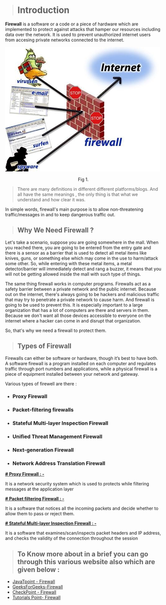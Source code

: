 
 
 ># **Introduction**
  **Firewall** is a software or a code or a piece of hardware which are implemented to protect against attacks that hamper   our resources including data over the network. It is used to prevent unauthorized internet users from accesing private networks connected to the internet.

  ![Fig 1.](firewall.jpg)
  <center>Fig 1.</center>

> There are many definitions in different different platforms/blogs. And all have the same meanings , the only thing is that what we understand and how clear it was.

In simple words, firewall's main purpose is to allow non-threatening traffic/messages in and to keep dangerous traffic out.


>## **Why We Need Firewall ?**

Let's take a scenario, suppose you are going somewhere in the mall. When you reached there, you are going to be entered from the entry gate and there is a sensor as a barrier that is used to detect all metal items like knives, guns, or something else which may come in the use to harm/attack some other. So, while entering with these metal items, a metal detector/barrier will immediately detect and rang a buzzer, it means that you will not be getting allowed inside the mall with such type of things.

The same thing firewall works in computer programs. Firewalls act as a safety barrier between a private network and the public internet. Because out on the internet, there's always going to be hackers and malicious traffic that may try to penetrate a private network to cause harm. And firewall is going to be used to prevent this. It is especially important to a large organization that has a lot of computers are there and servers in them. Because we don't want all those devices accessible to everyone on the internet where a hacker can come in and disrupt that organization.

So, that's why we need a firewall to protect them.

>## **Types of Firewall**

Firewalls can either be software or hardware, though it’s best to have both. A software firewall is a program installed on each computer and regulates traffic through port numbers and applications, while a physical firewall is a piece of equipment installed between your network and gateway.

Various types of firewell are there :

* ### Proxy Firewall 
*  ### Packet-filtering firewalls
*  ### Stateful Multi-layer Inspection Firewall
*  ### Unified Threat Management Firewall
*  ### Next-generation Firewall
*  ### Network Address Translation Firewall


**<u class="tt"># Proxy Firewall : -</u>**<div>It is a network security system which is used to protects while filtering messages at the application layer</div> 

**<u class="tt"># Packet filtering Firewall : -</u>**<div>It is a software that notices all the incoming packets and decide whether to allow them to pass or reject them.</div> 

**<u class="tt"># Stateful Multi-layer Inspection Firewall : -</u>**<div>It is a software that examines/scan/inspects packet headers and IP address, and checks the validity of the connection throughout the session</div> 

>## To Know more about in a brief you can go through this various website also which are given below :

- [ JavaTpoint - Firewall](https://www.javatpoint.com/firewall "Click to open")
- [GeeksForGeeks-Firewall](https://www.geeksforgeeks.org/introduction-of-firewall-in-computer-network/ "click to open")
- [CheckPoint - Firewall](https://www.checkpoint.com/cyber-hub/network-security/ "click to open")
- [Tutorials Point- Firewall](https://www.tutorialspoint.com/internet_technologies/firewall_security.htm "click here")


